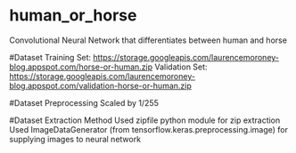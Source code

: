 # human_or_horse
Convolutional Neural Network that differentiates between human and horse

#Dataset
Training Set: https://storage.googleapis.com/laurencemoroney-blog.appspot.com/horse-or-human.zip
Validation Set: https://storage.googleapis.com/laurencemoroney-blog.appspot.com/validation-horse-or-human.zip

#Dataset Preprocessing
Scaled by 1/255

#Dataset Extraction Method
Used zipfile python module for zip extraction
Used ImageDataGenerator (from tensorflow.keras.preprocessing.image) for supplying images to neural network
